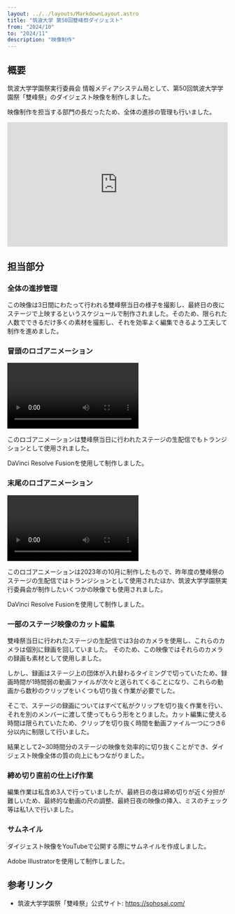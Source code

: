 ```yaml
---
layout: ../../layouts/MarkdownLayout.astro
title: "筑波大学 第50回雙峰祭ダイジェスト"
from: "2024/10"
to: "2024/11"
description: "映像制作"
---
```

<style>
    iframe.youtube {
    width: 100%;
    height: auto;
    aspect-ratio: 16 / 9;
}
</style>

## 概要

筑波大学学園祭実行委員会 情報メディアシステム局として、第50回筑波大学学園祭「雙峰祭」のダイジェスト映像を制作しました。

映像制作を担当する部門の長だったため、全体の進捗の管理も行いました。

<iframe class="youtube" width="560" height="315" src="https://www.youtube.com/embed/LkBgIH3li3s?si=AuMnWiHn6SYMb4Hw" title="YouTube video player" frameborder="0" allow="accelerometer; autoplay; clipboard-write; encrypted-media; gyroscope; picture-in-picture; web-share" referrerpolicy="strict-origin-when-cross-origin" allowfullscreen></iframe>

## 担当部分

### 全体の進捗管理

この映像は3日間にわたって行われる雙峰祭当日の様子を撮影し、最終日の夜にステージで上映するというスケジュールで制作されました。そのため、限られた人数でできるだけ多くの素材を撮影し、それを効率よく編集できるよう工夫して制作を進めました。

### 冒頭のロゴアニメーション

<video controls autoplay loop assets src="/assets/50th_logo_animation.mp4"></video>

このロゴアニメーションは雙峰祭当日に行われたステージの生配信でもトランジションとして使用されました。

DaVinci Resolve Fusionを使用して制作しました。

### 末尾のロゴアニメーション

<video controls autoplay loop assets src="/assets/sohosai_logo_animation.webm"></video>

このロゴアニメーションは2023年の10月に制作したもので、昨年度の雙峰祭のステージの生配信ではトランジションとして使用されたほか、筑波大学学園祭実行委員会が制作したいくつかの映像でも使用されました。

DaVinci Resolve Fusionを使用して制作しました。

### 一部のステージ映像のカット編集

雙峰祭当日に行われたステージの生配信では3台のカメラを使用し、これらのカメラは個別に録画を回していました。
そのため、この映像ではそれらのカメラの録画も素材として使用しました。

しかし、録画はステージ上の団体が入れ替わるタイミングで切っていたため、録画時間が1時間弱の動画ファイルが次々と送られてくることになり、これらの動画から数秒のクリップをいくつも切り抜く作業が必要でした。

そこで、ステージの録画についてはすべて私がクリップを切り抜く作業を行い、それを別のメンバーに渡して使ってもらう形をとりました。カット編集に使える時間は限られていたため、クリップを切り抜く時間を動画ファイル一つにつき6分以内に制限して行いました。

結果として2~30時間分のステージの映像を効率的に切り抜くことができ、ダイジェスト映像全体の質の向上にもつながりました。

### 締め切り直前の仕上げ作業

編集作業は私含め3人で行っていましたが、最終日の夜は締め切りが近く分担が難しいため、最終的な動画の尺の調整、最終日夜の映像の挿入、ミスのチェック等は私1人で行いました。

### サムネイル

ダイジェスト映像をYouTubeで公開する際にサムネイルを作成しました。

Adobe Illustratorを使用して制作しました。

## 参考リンク

- 筑波大学学園祭「雙峰祭」公式サイト: <https://sohosai.com/>
